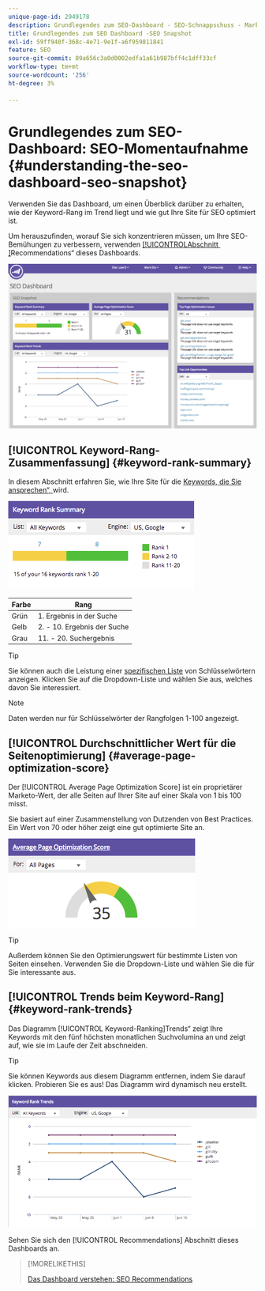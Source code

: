```yaml
---
unique-page-id: 2949178
description: Grundlegendes zum SEO-Dashboard - SEO-Schnappschuss - Marketo-Dokumente - Produktdokumentation
title: Grundlegendes zum SEO Dashboard -SEO Snapshot
exl-id: 59ff940f-368c-4e71-9e1f-a6f959811841
feature: SEO
source-git-commit: 09a656c3a0d0002edfa1a61b987bff4c1dff33cf
workflow-type: tm+mt
source-wordcount: '256'
ht-degree: 3%

---
```


# Grundlegendes zum SEO-Dashboard: SEO-Momentaufnahme {#understanding-the-seo-dashboard-seo-snapshot}

Verwenden Sie das Dashboard, um einen Überblick darüber zu erhalten, wie der Keyword-Rang im Trend liegt und wie gut Ihre Site für SEO optimiert ist.

Um herauszufinden, worauf Sie sich konzentrieren müssen, um Ihre SEO-Bemühungen zu verbessern, verwenden [[!UICONTROL &#x200B; Abschnitt &#x200B;]](/help/marketo/product-docs/additional-apps/seo/understanding-seo/understanding-the-seo-dashboard-seo-recommendations.md)Recommendations“ dieses Dashboards.

![](assets/image2014-9-17-21-3a32-3a22.png)

## [!UICONTROL Keyword-Rang-Zusammenfassung] {#keyword-rank-summary}

In diesem Abschnitt erfahren Sie, wie Ihre Site für die [Keywords, die Sie ansprechen“, ](/help/marketo/product-docs/additional-apps/seo/keywords/seo-add-keywords.md) wird.

![](assets/image2014-9-17-21-3a34-3a5.png)

| Farbe | Rang |
|---|---|
| Grün | &#x200B;1. Ergebnis in der Suche |
| Gelb | &#x200B;2. - 10. Ergebnis der Suche |
| Grau | &#x200B;11. - 20. Suchergebnis |

>[!TIP]
>
>Sie können auch die Leistung einer [spezifischen Liste](/help/marketo/product-docs/additional-apps/seo/keywords/seo-add-remove-keywords-from-a-list.md) von Schlüsselwörtern anzeigen. Klicken Sie auf die Dropdown-Liste und wählen Sie aus, welches davon Sie interessiert.

>[!NOTE]
>
>Daten werden nur für Schlüsselwörter der Rangfolgen 1-100 angezeigt.

## [!UICONTROL Durchschnittlicher Wert für die Seitenoptimierung] {#average-page-optimization-score}

Der [!UICONTROL Average Page Optimization Score] ist ein proprietärer Marketo-Wert, der alle Seiten auf Ihrer Site auf einer Skala von 1 bis 100 misst.

Sie basiert auf einer Zusammenstellung von Dutzenden von Best Practices. Ein Wert von 70 oder höher zeigt eine gut optimierte Site an.

![](assets/image2014-9-17-21-3a35-3a55.png)

>[!TIP]
>
>Außerdem können Sie den Optimierungswert für bestimmte Listen von Seiten einsehen. Verwenden Sie die Dropdown-Liste und wählen Sie die für Sie interessante aus.

## [!UICONTROL Trends beim Keyword-Rang] {#keyword-rank-trends}

Das Diagramm [!UICONTROL Keyword-Ranking]Trends“ zeigt Ihre Keywords mit den fünf höchsten monatlichen Suchvolumina an und zeigt auf, wie sie im Laufe der Zeit abschneiden.

>[!TIP]
>
>Sie können Keywords aus diesem Diagramm entfernen, indem Sie darauf klicken. Probieren Sie es aus! Das Diagramm wird dynamisch neu erstellt.

![](assets/image2014-9-17-21-3a37-3a1.png)

Sehen Sie sich den [!UICONTROL Recommendations] Abschnitt dieses Dashboards an.

>[!MORELIKETHIS]
>
>[Das Dashboard verstehen: SEO Recommendations](/help/marketo/product-docs/additional-apps/seo/understanding-seo/understanding-the-seo-dashboard-seo-recommendations.md)
